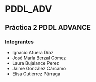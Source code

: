 # PDDL_ADV

## Práctica 2 PDDL ADVANCE

### Integrantes 

  * Ignacio Afuera Díaz
  * José María Berzal Gómez
  * Laura Bujalance Perez  
  * Jaime González Cárcamo
  * Elisa Gutiérrez Párraga
  
